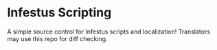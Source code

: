 # Infestus Scripting
A simple source control for Infestus scripts and localization!
Translators may use this repo for diff checking.
